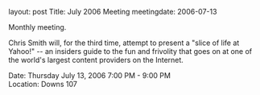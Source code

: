 layout: post
Title: July 2006 Meeting
meetingdate: 2006-07-13

Monthly meeting.                                                               
                                                                             
Chris Smith will, for the third time, attempt to present a "slice of life at   
Yahoo!" -- an insiders guide to the fun and frivolity that goes on at one of   
the world's largest content providers on the Internet.                         
                                                                             
Date: Thursday July 13, 2006 7:00 PM - 9:00 PM                                   
Location: Downs 107                                         
